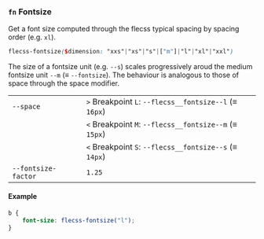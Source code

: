 ### `fn` <span>Fontsize</span>

Get a font size computed through the flecss typical spacing by spacing order (e.g. `xl`).

``` scss
flecss-fontsize($dimension: "xxs"|"xs"|"s"|["m"]|"l"|"xl"|"xxl")
```

The size of a fontsize unit (e.g. `--s`) scales progressively aroud the medium fontsize unit `--m` (≡ `--fontsize`). The behaviour is analogous to those of space through the space modifier.

<table>
    <tr>
        <td><code>--space</code></td>
        <td class="t_r"><code>&gt;</code> Breakpoint <code>L</code>: <code>--flecss__fontsize--l</code> (≡ <code>16px</code>)</td>
    <tr>
    <tr>
        <td></td>
        <td class="t_r"><code>&lt;</code> Breakpoint <code>M</code>: <code>--flecss__fontsize--m</code> (≡ <code>15px</code>)</td>
    <tr>
    <tr>
        <td></td>
        <td class="t_r"><code>&lt;</code> Breakpoint <code>S</code>: <code>--flecss__fontsize--s</code> (≡ <code>14px</code>)</td>
    <tr>
    <tr>
        <td><code>--fontsize-factor</code></td>
        <td class="t_r"><code>1.25</code></td>
    <tr>
</table>

#### Example

``` scss
b {
    font-size: flecss-fontsize("l");
}
```